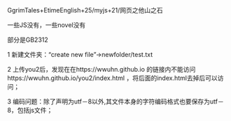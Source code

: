<p>GgrimTales+EtimeEnglish+25/myjs+21/网页之他山之石</p>
<p>一些JS没有，一些novel没有</p>
<p>部分是GB2312</p>



<p>1 新建文件夹：“create new file”→newfolder/test.txt</p>
<p>2 上传you2后，发现在在https://wwuhn.github.io
  的链接内不能访问
  https://wwuhn.github.io/you2/index.html
  ，将后面的index.html去掉后可以访问；</p>
<p>3 编码问题：除了声明为utf－8以外,其文件本身的字符编码格式也要保存为utf－8，包括js文件；</p>

